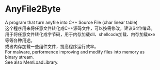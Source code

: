 # AnyFile2Byte
A program that turn anyfile into C++ Source File (char linear table)
<br />这个程序用来将任意文件转化成C++源码文件，可以按需修改，建议64位编译。
<br />用于将任意文件转化成字节码，用于内存加载dll、shellcode加载、内存加载exe等等各种用途。
<br />或者内存加载一些组件文件，提高程序运行效率。
<br />For malware, performence improving and modify files into memory as binary stream.
<br />See also MemLoadLibrary.
